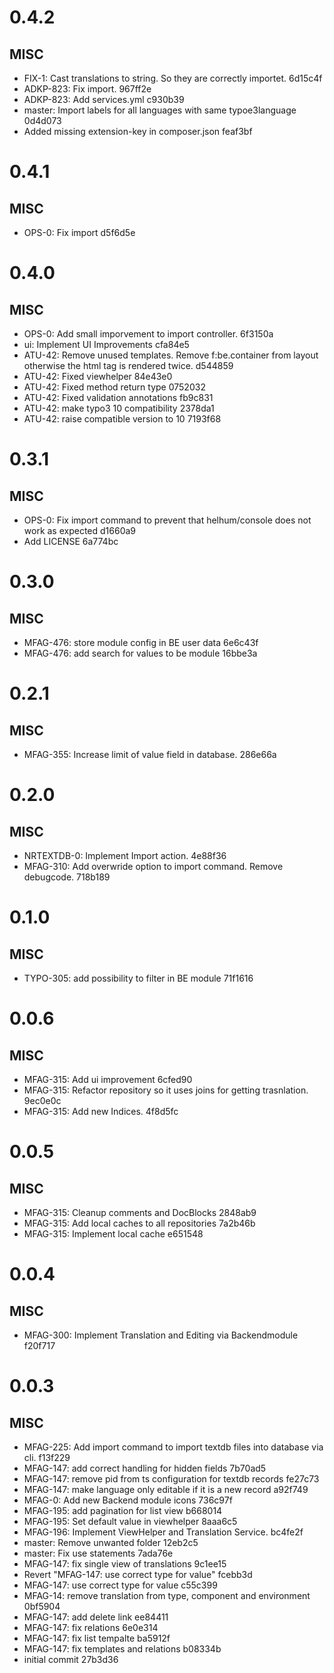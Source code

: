 # 0.4.2

## MISC

- FIX-1: Cast translations to string. So they are correctly importet. 6d15c4f
- ADKP-823: Fix import. 967ff2e
- ADKP-823: Add services.yml c930b39
- master: Import labels for all languages with same typoe3language 0d4d073
- Added missing extension-key in composer.json feaf3bf

# 0.4.1

## MISC

- OPS-0: Fix import d5f6d5e

# 0.4.0

## MISC

- OPS-0: Add small imporvement to import controller. 6f3150a
- ui: Implement UI Improvements cfa84e5
- ATU-42: Remove unused templates. Remove f:be.container from layout otherwise the html tag is rendered twice. d544859
- ATU-42: Fixed viewhelper 84e43e0
- ATU-42: Fixed method return type 0752032
- ATU-42: Fixed validation annotations fb9c831
- ATU-42: make typo3 10 compatibility 2378da1
- ATU-42: raise compatible version to 10 7193f68

# 0.3.1

## MISC

- OPS-0: Fix import command to prevent that helhum/console does not work as expected d1660a9
- Add LICENSE 6a774bc

# 0.3.0

## MISC

- MFAG-476: store module config in BE user data 6e6c43f
- MFAG-476: add search for values to be module 16bbe3a

# 0.2.1

## MISC

- MFAG-355: Increase limit of value field in database. 286e66a

# 0.2.0

## MISC

- NRTEXTDB-0: Implement Import action. 4e88f36
- MFAG-310: Add overwride option to import command. Remove debugcode. 718b189

# 0.1.0

## MISC

- TYPO-305: add possibility to filter in BE module 71f1616

# 0.0.6

## MISC

- MFAG-315: Add ui improvement 6cfed90
- MFAG-315: Refactor repository so it uses joins for getting trasnlation. 9ec0e0c
- MFAG-315: Add new Indices. 4f8d5fc

# 0.0.5

## MISC

- MFAG-315: Cleanup comments and DocBlocks 2848ab9
- MFAG-315: Add local caches to all repositories 7a2b46b
- MFAG-315: Implement local cache e651548

# 0.0.4

## MISC

- MFAG-300: Implement Translation and Editing via Backendmodule f20f717

# 0.0.3

## MISC

- MFAG-225: Add import command to import textdb files into database via cli. f13f229
- MFAG-147: add correct handling for hidden fields 7b70ad5
- MFAG-147: remove pid from ts configuration for textdb records fe27c73
- MFAG-147: make language only editable if it is a new record a92f749
- MFAG-0: Add new Backend module icons 736c97f
- MFAG-195: add pagination for list view b668014
- MFAG-195: Set default value in viewhelper 8aaa6c5
- MFAG-196: Implement ViewHelper and Translation Service. bc4fe2f
- master: Remove unwanted folder 12eb2c5
- master: Fix use statements 7ada76e
- MFAG-147: fix single view of translations 9c1ee15
- Revert "MFAG-147: use correct type for value" fcebb3d
- MFAG-147: use correct type for value c55c399
- MFAG-14: remove translation from type, component and environment 0bf5904
- MFAG-147: add delete link ee84411
- MFAG-147: fix relations 6e0e314
- MFAG-147: fix list tempalte ba5912f
- MFAG-147: fix templates and relations b08334b
- initial commit 27b3d36


